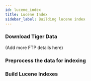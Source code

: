 ```yaml
---
id: lucene_index
title: Lucene Index
sidebar_label: Building lucene index
---
```


### Download Tiger Data  
(Add more FTP details here)

### Preprocess the data for indexing


### Build Lucene Indexes

